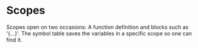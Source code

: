 # Scopes
Scopes open on two occasions: A function definition and blocks such as '{...}'.
The symbol table saves the variables in a specific scope so one can find it.